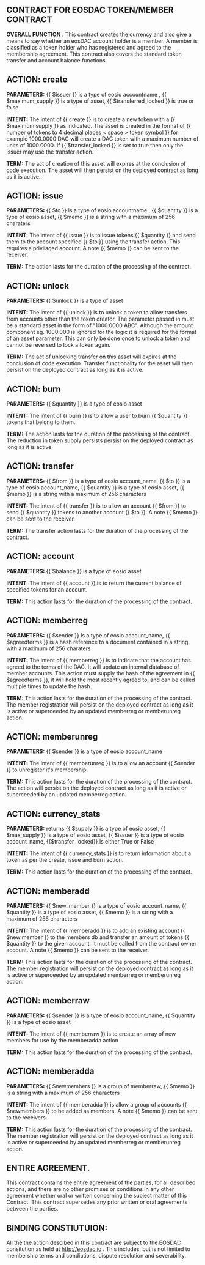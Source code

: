 ## CONTRACT FOR EOSDAC TOKEN/MEMBER CONTRACT 

**OVERALL FUNCTION** : This contract creates the currency and also give a means to say whether an eosDAC account holder is a member. A member is classified as a token holder who has registered and agreed to the membership agreement. This contract also covers the standard token transfer and account balance functions

## ACTION: create

**PARAMETERS:** {{ $issuer }} is a type of eosio accountname , {{ $maximum_supply }} is a type of asset, {{ $transferred_locked }} is true or false

**INTENT:** The intent of {{ create }} is to create a new token with a {{ $maximum supply }} as indicated. The asset is created in the format of {{ number of tokens to 4 decimal places < space >  token symbol }} for example 1000.0000 DAC will create a DAC token with a maximum number of units of 1000.0000. If {{ $transfer_locked }} is set to true then only the issuer may use the transfer action. 

**TERM:** The act of creation of this asset will expires at the conclusion of code execution. The asset will then persist on the deployed contract as long as it is active.

## ACTION: issue

**PARAMETERS:** {{ $to }} is a type of eosio accountname , {{ $quantity }} is a type of eosio asset, {{ $memo }} is a string with a maximum of 256 charaters
       
**INTENT:** The intent of {{ issue }} is to issue tokens {{ $quantity }} and send them to the account specified {{ $to }} using the transfer action. This requires a privilaged account. A note {{ $memo }} can be sent to the receiver.

**TERM:** The action lasts for the duration of the processing of the contract.

## ACTION: unlock

**PARAMETERS:** {{ $unlock }} is a type of asset

**INTENT:** The intent of {{ unlock }} is to unlock a token to allow transfers from accounts other than the token creator. The parameter passed in must be a standard asset in the form of "1000.0000 ABC". Although the amount component eg. 1000.000 is ignored for the logic it is required for the format of an asset parameter. This can only be done once to unlock a token and cannot be reversed to lock a token again.

**TERM:** The act of unlocking transfer on this asset will expires at the conclusion of code execution. Transfer functionality for the asset will then persist on the deployed contract as long as it is active.

## ACTION: burn

**PARAMETERS:** {{ $quantity }} is a type of eosio asset

**INTENT:** The intent of {{ burn }} is to allow a user to burn {{ $quantity }} tokens that belong to them. 

**TERM:** The action lasts for the duration of the processing of the contract. The reduction in token supply persists persist on the deployed contract as long as it is active.

## ACTION: transfer

**PARAMETERS:** {{ $from }} is a type of eosio account_name, {{ $to }} is a type of eosio account_name, {{ $quantity }} is a type of eosio asset, {{ $memo }} is a string with a maximum of 256 characters

**INTENT:** The intent of {{ transfer }} is to allow an account {{ $from }} to send {{ $quantity }} tokens to another account {{ $to }}.  A note {{ $memo }} can be sent to the receiver.

**TERM:** The transfer action lasts for the duration of the processing of the contract.

## ACTION: account

**PARAMETERS:** {{ $balance }} is a type of eosio asset

**INTENT:** The intent of {{ account }} is to return the current balance of specified tokens for an account.

**TERM:** This action lasts for the duration of the processing of the contract.

## ACTION: memberreg

**PARAMETERS:** {{ $sender }} is a type of eosio account_name, {{ $agreedterms }} is a hash reference to a document contained in a string with a maximum of 256 charaters

**INTENT:** The intent of {{ memberreg }} is to indicate that the account has agreed to the terms of the DAC. It will update an internal database of member accounts. This action must supply the hash of the agreement in {{ $agreedterms }}, it will hold the most recently agreed to, and can be called multiple times to update the hash.

**TERM:** This action lasts for the duration of the processing of the contract. The member registration will persist on the deployed contract as long as it is active or superceeded by an updated memberreg or memberunreg action.


## ACTION: memberunreg

**PARAMETERS:** {{ $sender }} is a type of eosio account_name

**INTENT:** The intent of {{ memberunreg }} is to allow an account {{ $sender }} to unregister it's membership. 

**TERM:** This action lasts for the duration of the processing of the contract. The action will persist on the deployed contract as long as it is active or superceeded by an updated memberreg action.

## ACTION: currency_stats

**PARAMETERS:** returns {{ $supply }} is a type of eosio asset, {{ $max_supply }} is a type of eosio asset, {{ $issuer }} is a type of eosio account_name, {{$transfer_locked}} is either True or False

**INTENT:** The intent of {{ currency_stats }} is to return information about a token as per the create, issue and burn action.

**TERM:** This action lasts for the duration of the processing of the contract.

## ACTION: memberadd

**PARAMETERS:** {{ $new_member }} is a type of eosio account_name, {{ $quantity }} is a type of eosio asset, {{ $memo }} is a string with a maximum of 256 characters

**INTENT:** The intent of {{ memberadd }} is to add an existing account {{ $new member }} to the members db and transfer an amount of tokens {{ $quantity }} to the given account. It must be called from the contract owner account. A note {{ $memo }} can be sent to the receiver.

**TERM:** This action lasts for the duration of the processing of the contract. The member registration will persist on the deployed contract as long as it is active or superceeded by an updated memberreg or memberunreg action.

## ACTION: memberraw

**PARAMETERS:** {{ $sender }} is a type of eosio account_name, {{ $quantity }} is a type of eosio asset

**INTENT:** The intent of {{ memberraw }} is to create an array of new members for use by the memberadda action

**TERM:** This action lasts for the duration of the processing of the contract.

## ACTION: memberadda

**PARAMETERS:** {{ $newmembers }} is a group of memberraw, {{ $memo }} is a string with a maximum of 256 characters

**INTENT:** The intent of {{ memberadda }} is allow a group of accounts {{ $newmembers }} to be added as members. A note {{ $memo }} can be sent to the receivers.

**TERM:** This action lasts for the duration of the processing of the contract. The member registration will persist on the deployed contract as long as it is active or superceeded by an updated memberreg or memberunreg action.

## ENTIRE AGREEMENT. 

This contract contains the entire agreement of the parties, for all described actions, and there are no other promises or conditions in any other agreement whether oral or written concerning the subject matter of this Contract. This contract supersedes any prior written or oral agreements between the parties. 

## BINDING CONSTIUTUION: 

All the the action descibed in this contract are subject to the EOSDAC consitution as held at http://eosdac.io . This includes, but is not limited to membership terms and condiutions, dispute resolution and severability.  
